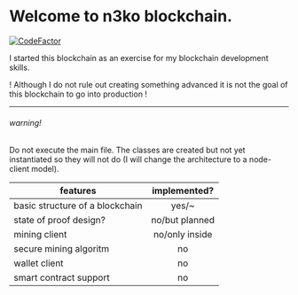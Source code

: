 # Welcome to n3ko blockchain.

[![CodeFactor](https://www.codefactor.io/repository/github/n3kosempai/n3ko_blockchain/badge/master)](https://www.codefactor.io/repository/github/n3kosempai/n3ko_blockchain/overview/master)

I started this blockchain as an exercise for my blockchain development skills.

! Although I do not rule out creating something advanced it is not the goal of this blockchain to go into production !

---

###### warning!

Do not execute the main file. The classes are created but not yet instantiated so they will not do (I will change the architecture to a node-client model).

| features                        | implemented?   |
| ------------------------------- |:--------------:|
| basic structure of a blockchain | yes/~          |
| state of proof design?          | no/but planned |
| mining client                   | no/only inside |
| secure mining algoritm          | no             |
| wallet client                   | no             |
| smart contract support          | no             |
